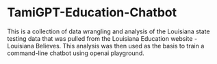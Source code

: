 # TamiGPT-Education-Chatbot

This is a collection of data wrangling and analysis of the Louisiana state testing data that was pulled from the Louisiana Education website - Louisiana Believes. This analysis was then used as the basis to train a command-line chatbot using openai playground. 
